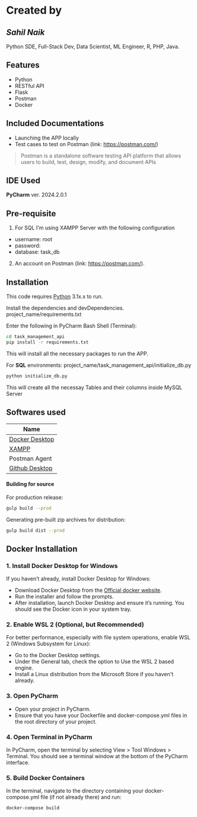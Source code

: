 # Created by
## _Sahil Naik_

Python SDE, Full-Stack Dev, Data Scientist, ML Engineer,
R, PHP, Java.

## Features
- Python
- RESTful API
- Flask
- Postman
- Docker

## Included Documentations
- Launching the APP locally
- Test cases to test on Postman (link: https://postman.com/)

> Postman is a standalone software testing API platform that allows users to build, test, design, modify, and document APIs
 
 ## IDE Used
 **PyCharm** ver. 2024.2.0.1
 
 ## Pre-requisite
 1. For SQL I'm using XAMPP Server with the following configuration
- username: root
- password:
- database: task_db

2. An account on Postman (link: https://postman.com/).
## Installation

This code requires [Python](https://www.python.org/downloads/) 3.1x.x to run.

Install the dependencies and devDependencies.
project_name/requirements.txt

Enter the following in PyCharm Bash Shell (Terminal):
```sh
cd task_management_api
pip install -r requirements.txt
```
This will install all the necessary packages to run the APP.

For **SQL** environments:
project_name/task_management_api/initialize_db.py
```sh
python initialize_db.py
```
This will create all the necessay Tables and their columns inside MySQL Server

## Softwares used

| Name |
| ------ |
| [Docker Desktop](https://www.docker.com/products/docker-desktop/) |
| [XAMPP](https://www.apachefriends.org/download.html) |
| Postman Agent |
|[Github Desktop](https://desktop.github.com/download/)|




#### Building for source

For production release:

```sh
gulp build --prod
```

Generating pre-built zip archives for distribution:

```sh
gulp build dist --prod
```

## Docker Installation

### 1. Install Docker Desktop for Windows
If you haven’t already, install Docker Desktop for Windows:
- Download Docker Desktop from the [Official docker website](https://www.docker.com/products/docker-desktop/).
- Run the installer and follow the prompts.
- After installation, launch Docker Desktop and ensure it’s running. You should see the Docker icon in your system tray.

### 2. Enable WSL 2 (Optional, but Recommended)
For better performance, especially with file system operations, enable WSL 2 (Windows Subsystem for Linux):
- Go to the Docker Desktop settings.
- Under the General tab, check the option to Use the WSL 2 based engine.
- Install a Linux distribution from the Microsoft Store if you haven't already.

### 3. Open PyCharm
- Open your project in PyCharm.
- Ensure that you have your Dockerfile and docker-compose.yml files in the root directory of your project.

### 4. Open Terminal in PyCharm
In PyCharm, open the terminal by selecting View > Tool Windows > Terminal.
You should see a terminal window at the bottom of the PyCharm interface.

### 5. Build Docker Containers
In the terminal, navigate to the directory containing your docker-compose.yml file (if not already there) and run:
```sh
docker-compose build
```
